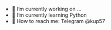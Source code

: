 - 🔭 I’m currently working on ...
- 🌱 I’m currently learning Python
- 💬 How to reach me: Telegram @kup57
